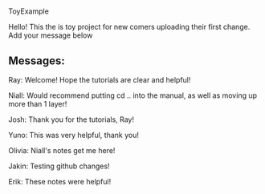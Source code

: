#
ToyExample

Hello! This the is toy project for new comers uploading their first change.
Add your message below

## Messages:

Ray: Welcome! Hope the tutorials are clear and helpful!

Niall: Would recommend putting cd .. into the manual, as well as moving up more than 1 layer!

Josh: Thank you for the tutorials, Ray!

Yuno: This was very helpful, thank you!

Olivia: Niall's notes get me here!

Jakin: Testing github changes!

Erik: These notes were helpful!